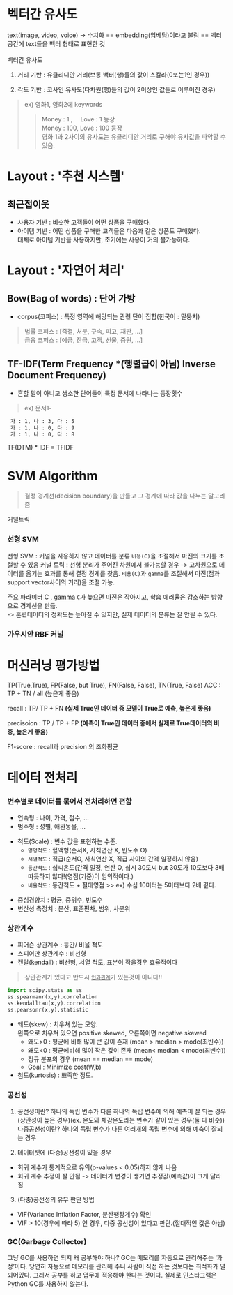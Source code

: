 # 벡터간 유사도
text(image, video, voice) -> 수치화 == embedding(임베딩)이라고 불림
== 벡터공간에 text들을 벡터 형태로 표현한 것
<br></br>
벡터간 유사도
1. 거리 기반 : 유클리디안 거리(보통 백터(행)들의 값이 스칼라(0또는1인 경우))

2. 각도 기반 : 코사인 유사도(다차원(행)들의 값이 2이상인 값들로 이루어진 경우)
> ex) 영화1, 영화2에 keywords
>>Money : 1 , 　Love : 1 등장<br>
Money : 100, Love : 100 등장 <br>
영화 1과 2사이의 유사도는 유클리디안 거리로 구해야 유사값을 파악할 수 있음.


# Layout : '추천 시스템'
## 최근접이웃
- 사용자 기반 : 비슷한 고객들이 어떤 상품을 구매했다.
- 아이템 기반 : 어떤 상품을 구매한 고객들은 다음과 같은 상품도 구매했다. <br>
대체로 아이템 기반을 사용하지만, 초기에는 사용이 거의 불가능하다.

# Layout : '자연어 처리'
## Bow(Bag of words) : 단어 가방
- corpus(코퍼스) : 특정 영역에 해당되는 관련 단어 집합(한국어 : 말뭉치)<br>
>법률 코퍼스 : [즉결, 처분, 구속, 피고, 재판, ...]<br>
금융 코퍼스 : [예금, 잔금, 고객, 선물, 증권, ...]

## TF-IDF(Term Frequency *(행렬곱이 아님) Inverse Document Frequency)
- 흔할 말이 아니고 생소한 단어들이 특정 문서에 나타나는 등장횟수
> ex) 문서1-
```markdown
 가 : 1, 나 : 3, 다 : 5
 가 : 1, 나 : 0, 다 : 9
 가 : 1, 나 : 0, 다 : 8
```
TF(DTM) * IDF = TFIDF

# SVM Algorithm

>결정 경계선(decision boundary)을 만들고 그 경계에 따라 값을 나누는 알고리즘

커널트릭
### 선형 SVM
선형 SVM : 커널을 사용하지 않고 데이터를 분류
`비용(C)`을 조절해서 마진의 크기를 조절할 수 있음
커널 트릭 : 선형 분리가 주어진 차원에서 불가능할 경우 -> 고차원으로 데이터를 옮기는 효과를 통해 결정 경계를 찾음.
`비용(C)`과 `gamma`를 조절해서 마진(점과 support vector사이의 거리)을 조절 가능.

주요 파라미터 <u>C</u> , <u>gamma</u>
`C`가 높으면 마진은 작아지고, 학습 에러율은 감소하는 방향으로 경계선을 만듦.<br>
-> 훈련데이터의 정확도는 높아질 수 있지만, 실제 데이터의 분류는 잘 안될 수 있다.

### 가우시안 RBF 커널

# 머신러닝 평가방법
TP(True,True), FP(False, but True), FN(False, False), TN(True, False)
ACC : TP + TN / all (높은게 좋음)  

recall : TP/ TP + FN
**(실제 True인 데이터 중 모델이 True로 예측, 높은게 좋음)**

precisoion : TP / TP + FP
**(예측이 True인 데이터 중에서 실제로 True데이터의 비중, 높은게 좋음)**

F1-score : recall과 precision 의 조화평균

# 데이터 전처리
### 변수별로 데이터를 묶어서 전처리하면 편함 
- 연속형 : 나이, 가격, 점수, ...
- 범주형 : 성별, 애완동물, ...
* 척도(Scale) : 변수 값을 표현하는 수준.
    * `명명척도` : 혈액형(순서X, 사칙연산 X, 빈도수 O)
    * `서열척도` : 직급(순서O, 사칙연산 X, 직급 사이의 간격 일정하지 않음)
    * `등간척도` : 섭씨온도(간격 일정, 연산 O, 섭시 30도씨 but 30도가 10도보다 3배 따듯하지 않다!(영점(기준)이 임의적이다.)
    * `비율척도` : 등간척도 + 절대영점 >> ex) 수심 10미터는 5미터보다 2배 깊다.
- 중심경향치 : 평균, 중위수, 빈도수
- 변산성 측정치 : 분산, 표준편차, 범위, 사분위
### 상관계수 
- 피어슨 상관계수 : 등간/ 비율 척도
- 스피어만 상관계수 : 비선형
- 켄달(kendall) : 비선형, 서열 척도, 표본이 작을경우 효율적이다
> 상관관계가 있다고 반드시 <u>`인과관계`</u>가 있는것이 아니다!!
```python
import scipy.stats as ss
ss.spearmanr(x,y).correlation
ss.kendalltau(x,y).correlation
ss.pearsonr(x,y).statistic
```
- 왜도(skew) : 치우쳐 있는 모양.<br>
왼쪽으로 치우쳐 있으면 positive skewed, 오른쪽이면 negative skewed
    - 왜도>0 : 평균에 비해 많이 큰 값이 존재 (mean > median > mode(최빈수))
    - 왜도<0 : 평균에비해 많이 작은 값이 존재 (mean< median < mode(최빈수))
    - 정규 분포의 경우 (mean == median == mode)
    - Goal : Minimize cost(W,b)
- 첨도(kurtosis) : 뾰족한 정도.<br>
### 공선성
1. 공선성이란? 하나의 독립 변수가 다른 하나의 독립 변수에 의해 예측이 잘 되는 경우(상관성이 높은 경우)(ex. 온도와 체감온도라는 변수가 같이 있는 경우(둘 다 비슷))
다중공선성이란? 하나의 독립 변수가 다른 여러개의 독립 변수에 의해 예측이 잘되는 경우

2. 데이터셋에 (다중)공선성이 있을 경우
- 회귀 계수가 통계적으로 유의(p-values < 0.05)하지 않게 나옴
- 회귀 계수 추정이 잘 안됨 -> 데이터가 변경이 생기면 추정값(예측값)이 크게 달라짐

3. (다중)공선성의 유무 판단 방법
- VIF(Variance Inflation Factor, 분산팽창계수) 확인
- VIF > 10(경우에 따라 5) 인 경우, 다중 공선성이 있다고 판단.(절대적인 값은 아님)

### GC(Garbage Collector)
그냥 GC를 사용하면 되지 왜 공부해야 하나?
GC는 메모리를 자동으로 관리해주는 ‘과정’이다. 당연히 자동으로 메모리를 관리해 주니 사람이 직접 하는 것보다는 최적화가 덜 되어있다. 그래서 공부를 하고 업무에 적용해야 한다는 것이다. 실제로 인스타그램은 Python GC를 사용하지 않는다.
